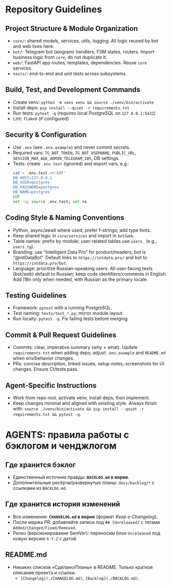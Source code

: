 # Repository Guidelines

## Project Structure & Module Organization
- `core/`: shared models, services, utils, logging. All logic reused by bot and web lives here.
- `bot/`: Telegram bot (aiogram) handlers, FSM states, routers. Import business logic from `core`, do not duplicate it.
- `web/`: FastAPI app routes, templates, dependencies. Reuse `core` services.
- `tests/`: end-to-end and unit tests across subsystems.

## Build, Test, and Development Commands
- Create venv: `python -m venv venv && source ./venv/bin/activate`
- Install deps: `pip install --quiet -r requirements.txt`
- Run tests: `pytest -q` (requires local PostgreSQL on `127.0.0.1:5432`)
- Lint: `flake8` (if configured)

## Security & Configuration
- Use `.env` (see `.env.example`) and never commit secrets.
- Required vars: `TG_BOT_TOKEN`, `TG_BOT_USERNAME`, `PUBLIC_URL`, `SESSION_MAX_AGE`, `ADMIN_TELEGRAM_IDS`, DB settings.
- Tests: create `.env.test` (ignored) and export vars, e.g.:
  ```bash
  cat > .env.test <<'EOF'
  DB_HOST=127.0.0.1
  DB_USER=postgres
  DB_PASSWORD=postgres
  DB_NAME=postgres
  EOF
  set -a; source .env.test; set +a
  ```

## Coding Style & Naming Conventions
- Python, async/await where used; prefer f-strings; add type hints.
- Keep shared logic in `core/services` and import in `bot`/`web`.
- Table names: prefix by module; user-related tables use `users_` (e.g., `users_tg`).
- Branding: use “Intelligent Data Pro” for product/headers; bot is “@intDataBot”. Default links to `https://intdata.pro/` and bot to `https://intdata.pro/bot`.
- Language: prioritize Russian-speaking users. All user-facing texts (bot/web) default to Russian; keep code identifiers/comments in English. Add i18n only when needed, with Russian as the primary locale.

## Testing Guidelines
- Framework: `pytest` with a running PostgreSQL.
- Test naming: `tests/test_*.py`; mirror module layout.
- Run locally: `pytest -q`. Fix failing tests before merging.

## Commit & Pull Request Guidelines
- Commits: clear, imperative summary (why + what). Update `requirements.txt` when adding deps; adjust `.env.example` and `README.md` when env/behavior changes.
- PRs: concise description, linked issues, setup notes, screenshots for UI changes. Ensure CI/tests pass.

## Agent-Specific Instructions
- Work from repo root, activate venv, install deps, then implement.
- Keep changes minimal and aligned with existing style. Always finish with: `source ./venv/bin/activate && pip install --quiet -r requirements.txt && pytest -q`.

# AGENTS: правила работы с бэклогом и ченджлогом

## Где хранится бэклог
- Единственный источник правды: **`BACKLOG.md` в корне**.
- Дополнительные ресёрчи/развернутые планы: `docs/backlog/*` с ссылками из `BACKLOG.md`.

## Где хранится история изменений
- Все изменения: **`CHANGELOG.md` в корне** (формат *Keep a Changelog*).
- После мержа PR: добавляйте записи под `## [Unreleased]` с тегами `Added/Changed/Fixed/Removed`.
- Релиз (версионирование SemVer): переносим блок `Unreleased` под новую версию `X.Y.Z` с датой.

## README.md
- Никаких списков «Сделано/Планы» в README. Только краткое описание проекта и ссылки:
  - `[Changelog](./CHANGELOG.md)`, `[Backlog](./BACKLOG.md)`.
